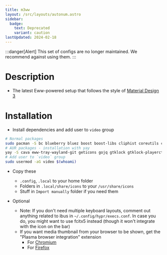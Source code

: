 ```yaml
---
title: m3ww
layout: /src/layouts/autonum.astro
sidebar:
  badge:
    text: Deprecated
    variant: caution
lastUpdated: 2024-02-18
---
```


:::danger[Alert]
This set of configs are no longer maintained. We recommend against using them.
:::

# Description
- The latest Eww-powered setup that follows the style of [Material Design 3](https://m3.material.io/)
# Installation
- Install dependencies and add user to `video` group
```bash
# Normal packages
sudo pacman -S bc blueberry bluez boost boost-libs cliphist coreutils curl findutils fish fuzzel fzf gawk gnome-control-center gnome-keyring grim ibus imagemagick libqalculate light networkmanager network-manager-applet nlohmann-json pavucontrol plasma-browser-integration playerctl procps polkit-gnome ripgrep slurp socat sox starship udev upower util-linux xorg-xrandr wget wireplumber yad tesseract
# AUR packages - installation with yay
yay -S cava eww-tray-wayland-git geticons gojq gtklock gtklock-playerctl-module gtklock-powerbar-module gtklock-userinfo-module hyprland-git lexend-fonts-git python-material-color-utilities python-pywal python-desktop-entry-lib python-poetry python-build python-pillow swww ttf-material-symbols-git wlogout
# Add user to `video` group
sudo usermod -aG video $(whoami)
```
- Copy these
    - `.config`, `.local` to your home folder
    - Folders in `.local/share/icons` to your `/usr/share/icons`
    - Stuff in `Import manually` folder if you need them

- Optional
   - Note: If you don't need multiple keyboard layouts, comment out anything related to ibus in `~/.config/hypr/execs.conf`. In case you do, you might want to use fcitx5 instead (though it won't integrate with the icon on the bar)
   - If you want media thumbnail from your browser to be shown, get the "Plasma browser integration" extension
     - For [Chromium](https://chrome.google.com/webstore/detail/plasma-integration/cimiefiiaegbelhefglklhhakcgmhkai)
     - For [Firefox](https://addons.mozilla.org/en-US/firefox/addon/plasma-integration/)

